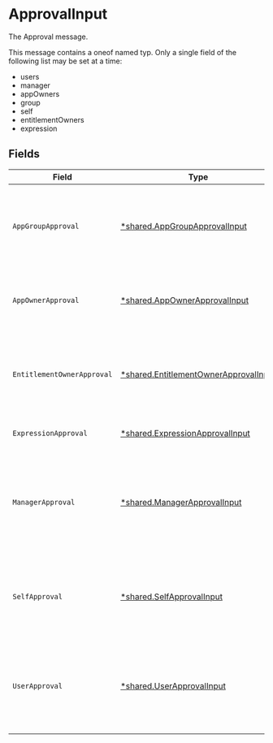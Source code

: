 # ApprovalInput

The Approval message.

This message contains a oneof named typ. Only a single field of the following list may be set at a time:
  - users
  - manager
  - appOwners
  - group
  - self
  - entitlementOwners
  - expression



## Fields

| Field                                                                                                                                           | Type                                                                                                                                            | Required                                                                                                                                        | Description                                                                                                                                     |
| ----------------------------------------------------------------------------------------------------------------------------------------------- | ----------------------------------------------------------------------------------------------------------------------------------------------- | ----------------------------------------------------------------------------------------------------------------------------------------------- | ----------------------------------------------------------------------------------------------------------------------------------------------- |
| `AppGroupApproval`                                                                                                                              | [*shared.AppGroupApprovalInput](../../models/shared/appgroupapprovalinput.md)                                                                   | :heavy_minus_sign:                                                                                                                              | The AppGroupApproval object provides the configuration for setting a group as the approvers of an approval policy step.                         |
| `AppOwnerApproval`                                                                                                                              | [*shared.AppOwnerApprovalInput](../../models/shared/appownerapprovalinput.md)                                                                   | :heavy_minus_sign:                                                                                                                              | App owner approval provides the configuration for an approval step when the app owner is the target.                                            |
| `EntitlementOwnerApproval`                                                                                                                      | [*shared.EntitlementOwnerApprovalInput](../../models/shared/entitlementownerapprovalinput.md)                                                   | :heavy_minus_sign:                                                                                                                              | The entitlement owner approval allows configuration of the approval step when the target approvers are the entitlement owners.                  |
| `ExpressionApproval`                                                                                                                            | [*shared.ExpressionApprovalInput](../../models/shared/expressionapprovalinput.md)                                                               | :heavy_minus_sign:                                                                                                                              | The ExpressionApproval message.                                                                                                                 |
| `ManagerApproval`                                                                                                                               | [*shared.ManagerApprovalInput](../../models/shared/managerapprovalinput.md)                                                                     | :heavy_minus_sign:                                                                                                                              | The manager approval object provides configuration options for approval when the target of the approval is the manager of the user in the task. |
| `SelfApproval`                                                                                                                                  | [*shared.SelfApprovalInput](../../models/shared/selfapprovalinput.md)                                                                           | :heavy_minus_sign:                                                                                                                              | The self approval object describes the configuration of a policy step that needs to be approved by the target of the request.                   |
| `UserApproval`                                                                                                                                  | [*shared.UserApprovalInput](../../models/shared/userapprovalinput.md)                                                                           | :heavy_minus_sign:                                                                                                                              | The user approval object describes the approval configuration of a policy step that needs to be approved by a specific list of users.           |